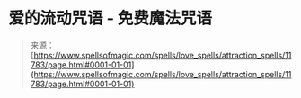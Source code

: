 <!--yml

category: 未分类

date: 2024-06-12 18:49:14

-->

# 爱的流动咒语 - 免费魔法咒语

> 来源：[https://www.spellsofmagic.com/spells/love_spells/attraction_spells/11783/page.html#0001-01-01](https://www.spellsofmagic.com/spells/love_spells/attraction_spells/11783/page.html#0001-01-01)
